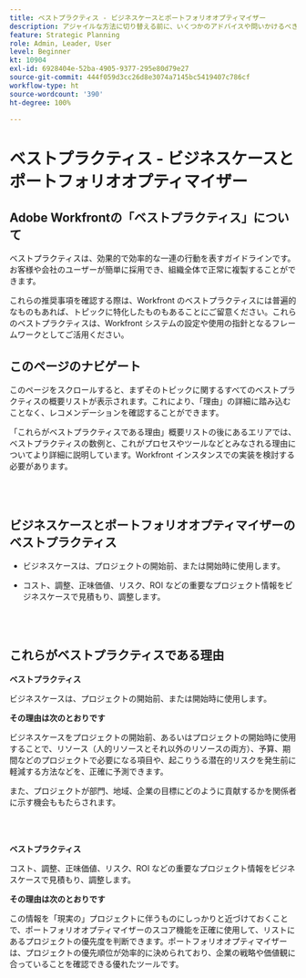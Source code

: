```yaml
---
title: ベストプラクティス - ビジネスケースとポートフォリオオプティマイザー
description: アジャイルな方法に切り替える前に、いくつかのアドバイスや問いかけるべき質問を確認してください。
feature: Strategic Planning
role: Admin, Leader, User
level: Beginner
kt: 10904
exl-id: 6928404e-52ba-4905-9377-295e80d79e27
source-git-commit: 444f059d3cc26d8e3074a7145bc5419407c786cf
workflow-type: ht
source-wordcount: '390'
ht-degree: 100%

---
```


# ベストプラクティス - ビジネスケースとポートフォリオオプティマイザー

## Adobe Workfrontの「ベストプラクティス」について

ベストプラクティスは、効果的で効率的な一連の行動を表すガイドラインです。お客様や会社のユーザーが簡単に採用でき、組織全体で正常に複製することができます。

これらの推奨事項を確認する際は、Workfront のベストプラクティスには普遍的なものもあれば、トピックに特化したものもあることにご留意ください。これらのベストプラクティスは、Workfront システムの設定や使用の指針となるフレームワークとしてご活用ください。

## このページのナビゲート

このページをスクロールすると、まずそのトピックに関するすべてのベストプラクティスの概要リストが表示されます。これにより、「理由」の詳細に踏み込むことなく、レコメンデーションを確認することができます。

「これらがベストプラクティスである理由」概要リストの後にあるエリアでは、ベストプラクティスの数例と、これがプロセスやツールなどとみなされる理由についてより詳細に説明しています。Workfront インスタンスでの実装を検討する必要があります。

</br>
</br>

## ビジネスケースとポートフォリオオプティマイザーのベストプラクティス

* ビジネスケースは、プロジェクトの開始前、または開始時に使用します。

* コスト、調整、正味価値、リスク、ROI などの重要なプロジェクト情報をビジネスケースで見積もり、調整します。

</br>
</br>

## これらがベストプラクティスである理由

**ベストプラクティス**

ビジネスケースは、プロジェクトの開始前、または開始時に使用します。

**その理由は次のとおりです**

ビジネスケースをプロジェクトの開始前、あるいはプロジェクトの開始時に使用することで、リソース（人的リソースとそれ以外のリソースの両方）、予算、期間などのプロジェクトで必要になる項目や、起こりうる潜在的リスクを発生前に軽減する方法などを、正確に予測できます。

また、プロジェクトが部門、地域、企業の目標にどのように貢献するかを関係者に示す機会ももたらされます。

</br>
</br>

**ベストプラクティス**

コスト、調整、正味価値、リスク、ROI などの重要なプロジェクト情報をビジネスケースで見積もり、調整します。

**その理由は次のとおりです**

この情報を「現実の」プロジェクトに伴うものにしっかりと近づけておくことで、ポートフォリオオプティマイザーのスコア機能を正確に使用して、リストにあるプロジェクトの優先度を判断できます。ポートフォリオオプティマイザーは、プロジェクトの優先順位が効率的に決められており、企業の戦略や価値観に合っていることを確認できる優れたツールです。
